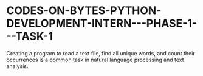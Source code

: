 # CODES-ON-BYTES-PYTHON-DEVELOPMENT-INTERN---PHASE-1---TASK-1
 Creating a program to read a text file, find all unique words, and count their occurrences is a common task in natural language processing and text analysis. 
